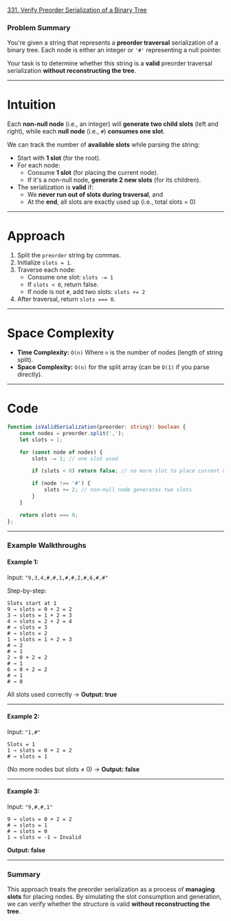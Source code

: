 [331. Verify Preorder Serialization of a Binary Tree](https://leetcode.com/problems/verify-preorder-serialization-of-a-binary-tree/)

### Problem Summary

You're given a string that represents a **preorder traversal** serialization of a binary tree. Each node is either an integer or `'#'` representing a null pointer.

Your task is to determine whether this string is a **valid** preorder traversal serialization **without reconstructing the tree**.

---

# Intuition

Each **non-null node** (i.e., an integer) will **generate two child slots** (left and right), while each **null node** (i.e., `#`) **consumes one slot**.

We can track the number of **available slots** while parsing the string:
* Start with **1 slot** (for the root).
* For each node:
  * Consume **1 slot** (for placing the current node).
  * If it's a non-null node, **generate 2 new slots** (for its children).
* The serialization is **valid** if:
  * We **never run out of slots during traversal**, and
  * At the **end**, all slots are exactly used up (i.e., total slots = 0)

---

# Approach

1. Split the `preorder` string by commas.
2. Initialize `slots = 1`.
3. Traverse each node:
   * Consume one slot: `slots -= 1`
   * If `slots < 0`, return false.
   * If node is not `#`, add two slots: `slots += 2`
4. After traversal, return `slots === 0`.

---

# Space Complexity

* **Time Complexity:** `O(n)`
  Where `n` is the number of nodes (length of string split).
* **Space Complexity:** `O(n)` for the split array (can be `O(1)` if you parse directly).

---

# Code

```ts
function isValidSerialization(preorder: string): boolean {
    const nodes = preorder.split(',');
    let slots = 1;

    for (const node of nodes) {
        slots -= 1; // one slot used

        if (slots < 0) return false; // no more slot to place current node

        if (node !== '#') {
            slots += 2; // non-null node generates two slots
        }
    }

    return slots === 0;
};

```

---

### **Example Walkthroughs**

#### **Example 1:**

Input: `"9,3,4,#,#,1,#,#,2,#,6,#,#"`

Step-by-step:
```
Slots start at 1
9 → slots = 0 + 2 = 2
3 → slots = 1 + 2 = 3
4 → slots = 2 + 2 = 4
# → slots = 3
# → slots = 2
1 → slots = 1 + 2 = 3
# → 2
# → 1
2 → 0 + 2 = 2
# → 1
6 → 0 + 2 = 2
# → 1
# → 0
```

All slots used correctly → **Output: true**

---

#### **Example 2:**

Input: `"1,#"`
```
Slots = 1
1 → slots = 0 + 2 = 2
# → slots = 1
```
(No more nodes but slots ≠ 0) → **Output: false**

---

#### **Example 3:**

Input: `"9,#,#,1"`
```
9 → slots = 0 + 2 = 2
# → slots = 1
# → slots = 0
1 → slots = -1 → Invalid
```
**Output: false**

---

### **Summary**

This approach treats the preorder serialization as a process of **managing slots** for placing nodes. By simulating the slot consumption and generation, we can verify whether the structure is valid **without reconstructing the tree**.
